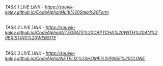 ###### TASK 1 LIVE LINK - https://souvik-koley.github.io/CodeAlpha/Multi%20Step%20Form
###### TASK 2 LIVE LINK - https://souvik-koley.github.io/CodeAlpha/INTEGRATE%20CAPTCHA%20WITH%20AN%20EXISTING%20WEBSITE
###### TASK 3 LIVE LINK - https://souvik-koley.github.io/CodeAlpha/NETFLIX%20HOME%20PAGE%20CLONE
